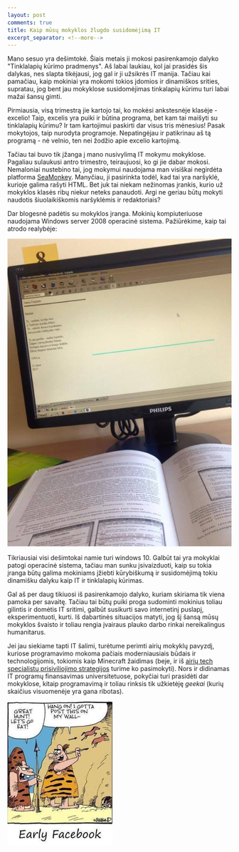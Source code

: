 ```yaml
---
layout: post
comments: true
title: Kaip mūsų mokyklos žlugdo susidomėjimą IT
excerpt_separator: <!--more-->
---
```

Mano sesuo yra dešimtokė. Šiais metais ji mokosi pasirenkamojo dalyko "Tinklalapių kūrimo pradmenys". Aš labai laukiau, kol jai prasidės šis
dalykas, nes slapta tikėjausi, jog gal ir ji užsikrės IT manija. Tačiau kai pamačiau, kaip mokiniai yra mokomi tokios įdomios ir dinamiškos srities,
supratau, jog bent jau mokyklose susidomėjimas tinkalapių kūrimu turi labai mažai šansų gimti.
<!--more-->

Pirmiausia, visą trimestrą jie kartojo tai, ko mokėsi ankstesnėje klasėje - excelio! Taip, excelis yra puiki ir būtina programa, bet kam tai maišyti
su tinklalapių kūrimu? Ir tam kartojimui paskirti dar visus tris mėnesius! Pasak mokytojos, taip nurodyta programoje. Nepatingėjau ir patikrinau
aš tą programą - nė velnio, ten nei žodžio apie excelio kartojimą.

Tačiau tai buvo tik įžanga į mano nusivylimą IT mokymu mokyklose. Pagaliau sulaukusi antro trimestro, teiraujuosi, ko gi jie dabar mokosi.
Nemaloniai nustebino tai, jog mokymui naudojama man visiškai negirdėta platforma <a href="http://www.seamonkey-project.org/" target="_blank">SeaMonkey</a>. Manyčiau, ji pasirinkta todėl, kad tai yra naršyklė,
kurioje galima rašyti HTML. Bet juk tai niekam nežinomas įrankis, kurio už mokyklos klasės ribų niekur neteks panaudoti. Argi ne geriau būtų
mokyti naudotis šiuolaikiškomis naršyklėmis ir redaktoriais?

Dar blogesnė padėtis su mokyklos įranga. Mokinių kompiuteriuose naudojama Windows server 2008 operacinė sistema. Pažiūrėkime, kaip tai atrodo
realybėje:

![windows server 2008](/assets/2008-windows.jpg)

Tikriausiai visi dešimtokai namie turi windows 10. Galbūt tai yra mokyklai patogi operacinė sistema, tačiau man sunku įsivaizduoti, kaip su tokia
įranga būtų galima mokiniams įžiebti kūrybiškumą ir susidomėjimą tokiu dinamišku dalyku kaip IT ir tinklalapių kūrimas.

Gal aš per daug tikiuosi iš pasirenkamojo dalyko, kuriam skiriama tik viena pamoka per savaitę. Tačiau tai būtų puiki proga sudominti mokinius
toliau gilintis ir domėtis IT sritimi, galbūt susikurti savo internetinį puslapį, eksperimentuoti, kurti. Iš dabartinės situacijos matyti,
jog šį šansą mūsų mokyklos švaisto ir toliau rengia įvairaus plauko darbo rinkai nereikalingus humanitarus.

Jei jau siekiame tapti IT šalimi, turėtume perimti airių mokyklų pavyzdį, kuriose programavimo mokoma pačiais moderniausiais būdais ir technologijomis, tokiomis kaip
Minecraft žaidimas (beje, ir iš <a href="https://www.youtube.com/watch?v=P7AI9nqrNYU" target="_blank">airių tech specialistų prisiviliojimo strategijos</a>
 turime ko pasimokyti). Nors ir didinamas IT programų finansavimas universitetuose, pokyčiai turi prasidėti dar mokyklose, kitaip programavimą
 ir toliau rinksis tik užkietėję *geekai* (kurių skaičius visuomenėje yra gana ribotas). 

![kaip seniau atrodė Facebook](/assets/early-facebook.jpg)


